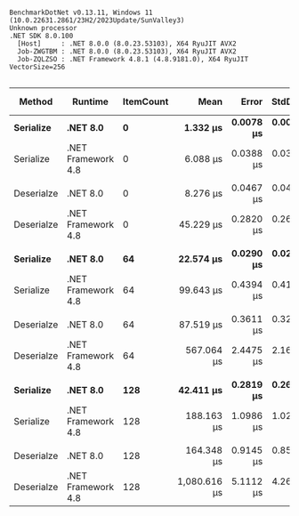 ```

BenchmarkDotNet v0.13.11, Windows 11 (10.0.22631.2861/23H2/2023Update/SunValley3)
Unknown processor
.NET SDK 8.0.100
  [Host]     : .NET 8.0.0 (8.0.23.53103), X64 RyuJIT AVX2
  Job-ZWGTBM : .NET 8.0.0 (8.0.23.53103), X64 RyuJIT AVX2
  Job-ZQLZSO : .NET Framework 4.8.1 (4.8.9181.0), X64 RyuJIT VectorSize=256


```
| Method     | Runtime            | ItemCount | Mean         | Error     | StdDev    | Ratio        | RatioSD | Allocated | Alloc Ratio |
|----------- |------------------- |---------- |-------------:|----------:|----------:|-------------:|--------:|----------:|------------:|
| **Serialize**  | **.NET 8.0**           | **0**         |     **1.332 μs** | **0.0078 μs** | **0.0069 μs** | **4.57x faster** |   **0.04x** |   **1.02 KB** |  **1.01x less** |
| Serialize  | .NET Framework 4.8 | 0         |     6.088 μs | 0.0388 μs | 0.0363 μs |     baseline |         |   1.03 KB |             |
|            |                    |           |              |           |           |              |         |           |             |
| Deserialze | .NET 8.0           | 0         |     8.276 μs | 0.0467 μs | 0.0437 μs | 5.47x faster |   0.04x |   9.55 KB |  1.49x less |
| Deserialze | .NET Framework 4.8 | 0         |    45.229 μs | 0.2820 μs | 0.2638 μs |     baseline |         |  14.23 KB |             |
|            |                    |           |              |           |           |              |         |           |             |
| **Serialize**  | **.NET 8.0**           | **64**        |    **22.574 μs** | **0.0290 μs** | **0.0257 μs** | **4.41x faster** |   **0.02x** |  **15.05 KB** |  **2.87x less** |
| Serialize  | .NET Framework 4.8 | 64        |    99.643 μs | 0.4394 μs | 0.4110 μs |     baseline |         |  43.17 KB |             |
|            |                    |           |              |           |           |              |         |           |             |
| Deserialze | .NET 8.0           | 64        |    87.519 μs | 0.3611 μs | 0.3201 μs | 6.48x faster |   0.03x |  42.23 KB |  1.11x less |
| Deserialze | .NET Framework 4.8 | 64        |   567.064 μs | 2.4475 μs | 2.1696 μs |     baseline |         |  47.02 KB |             |
|            |                    |           |              |           |           |              |         |           |             |
| **Serialize**  | **.NET 8.0**           | **128**       |    **42.411 μs** | **0.2819 μs** | **0.2637 μs** | **4.44x faster** |   **0.03x** |   **28.3 KB** |  **2.99x less** |
| Serialize  | .NET Framework 4.8 | 128       |   188.163 μs | 1.0986 μs | 1.0277 μs |     baseline |         |   84.5 KB |             |
|            |                    |           |              |           |           |              |         |           |             |
| Deserialze | .NET 8.0           | 128       |   164.348 μs | 0.9145 μs | 0.8554 μs | 6.57x faster |   0.05x |  74.61 KB |  1.06x less |
| Deserialze | .NET Framework 4.8 | 128       | 1,080.616 μs | 5.1112 μs | 4.2681 μs |     baseline |         |  79.45 KB |             |
